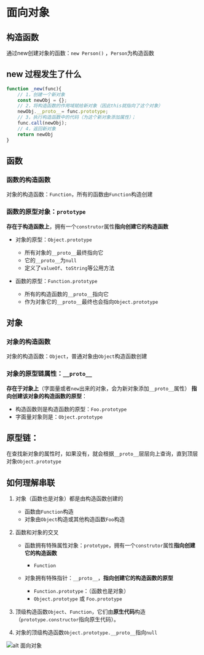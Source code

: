 # 面向对象

## 构造函数
通过new创建对象的函数：`new Person()` ，`Person`为构造函数

## new 过程发生了什么
```javascript
function _new(func){
  	// 1，创建一个新对象
	const newObj = {};
  	// 2，将构造函数的作用域赋给新对象（因此this就指向了这个对象）
  	newObj.__proto__= func.prototype;
  	// 3，执行构造函数中的代码（为这个新对象添加属性）；
    func.call(newObj);
  	// 4，返回新对象
    return newObj
}
```

## 函数
### 函数的构造函数
对象的构造函数：`Function`，所有的函数由`Function`构造创建

### 函数的原型对象：`prototype`
**存在于构造函数上**，拥有一个`construtor`属性**指向创建它的构造函数**
	
- 对象的原型：`Object.prototype`
	- 所有对象的`__proto__`最终指向它
	- 它的`__proto__`为`null`
	- 定义了`valueOf`、`toString`等公用方法

- 函数的原型：`Function.prototype`
	- 所有的构造函数的`__proto__`指向它
    - 作为对象它的`__proto__`最终也会指向`Object.prototype`



## 对象
### 对象的构造函数
对象的构造函数：`Object`，普通对象由`Object`构造函数创建

### 对象的原型链属性：`__proto__`
**存在于对象上**（字面量或者`new`出来的对象，会为新对象添加`__proto__`属性）
**指向创建该对象的构造函数的原型**：

- 构造函数则是构造函数的原型：`Foo.prototype`
- 字面量对象则是：`Object.prototype`
    
## 原型链：
在查找新对象的属性时，如果没有，就会根据`__proto__`层层向上查询，直到顶层对象`Object.prototype`


## 如何理解串联

1. 对象（函数也是对象）都是由构造函数创建的
    - 函数由`Function`构造
    - 对象由`Object`构造或其他构造函数`Foo`构造

2. 函数和对象的交叉 

    - 函数拥有特殊属性对象：`prototype`，拥有一个`construtor`属性**指向创建它的构造函数**
        - `Function`

    - 对象拥有特殊指针：`__proto__`，**指向创建它的构造函数的原型**
        - `Function.prototype`：（函数也是对象）
        - `Object.prototype` 或 `Foo.prototype`
    

3. 顶级构造函数`Object`、`Function`，它们由**原生代码**构造（`prototype.constructor`指向原生代码）。


4. 对象的顶级构造函数`Object.prototype.__proto__`指向`null`

![alt 面向对象](http://resource.muyiy.cn/image/2019-07-24-060312.jpg)
